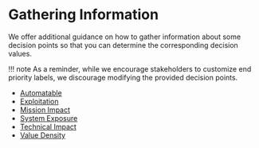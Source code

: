 # Gathering Information

We offer additional guidance on how to gather information about some decision points so that you can determine the corresponding decision values.

!!! note
    As a reminder, while we encourage stakeholders to customize end priority labels, we discourage modifying the provided decision points.

- [Automatable](automatable.md)
- [Exploitation](exploitation.md)
- [Mission Impact](mission_impact.md)
- [System Exposure](system_exposure.md)
- [Technical Impact](technical_impact.md)
- [Value Density](value_density.md)
